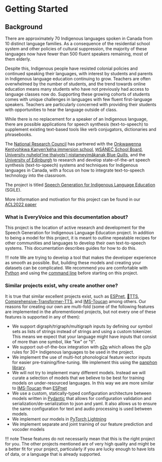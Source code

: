 # Getting Started

## Background

There are approximately 70 Indigenous languages spoken in Canada from 10 distinct language families. As a consequence of the residential school system and other policies of cultural suppression, the majority of these languages now have fewer than 500 fluent speakers remaining, most of them elderly.

Despite this, Indigenous people have resisted colonial policies and continued speaking their languages, with interest by students and parents in Indigenous language education continuing to grow. Teachers are often overwhelmed by the number of students, and the trend towards online education means many students who have not previously had access to language classes now do. Supporting these growing cohorts of students comes with unique challenges in languages with few fluent first-language speakers. Teachers are particularly concerned with providing their students with opportunities to hear the language outside of class.

While there is no replacement for a speaker of an Indigenous language, there are possible applications for speech synthesis (text-to-speech) to supplement existing text-based tools like verb conjugators, dictionaries and phrasebooks.

The [National Research Council](https://nrc.canada.ca/en/research-development/research-collaboration/programs/canadian-indigenous-languages-technology-project) has partnered with the [Onkwawenna Kentyohkwa Kanyen’kéha immersion school](https://onkwawenna.info/), [W̱SÁNEĆ School Board](https://wsanecschoolboard.ca/), [University nuhelot’įne thaiyots’į nistameyimâkanak Blue Quills](https://www.bluequills.ca/), and the [University of Edinburgh](https://www.cstr.ed.ac.uk/) to research and develop state-of-the-art speech synthesis (text-to-speech) systems and techniques for Indigenous languages in Canada, with a focus on how to integrate text-to-speech technology into the classroom.

The project is titled [Speech Generation for Indigenous Language Education](https://nrc.canada.ca/en/research-development/research-collaboration/programs/speech-generation-indigenous-language-education) (SGILE).

More information and motivation for this project can be found in our [ACL2022 paper](https://aclanthology.org/2022.acl-long.507/)

### What is EveryVoice and this documentation about?

This project is the location of active research and development for the Speech Generation for Indigenous Language Education project. In addition to being a model for this project, it is meant to outline repeatable recipes for
other communities and languages to develop their own text-to-speech systems. This documentation describes guides for how to do this.

!!! note
    We are trying to develop a tool that makes the developer experience as smooth as possible. But, building these models and creating your datasets can be complicated.
    We recommend you are comfortable with [Python](https://try.codecademy.com/learn-python-3) and using the [command line](https://missing.csail.mit.edu/2020/course-shell/) before starting
    on this project.


### Similar projects exist, why create another one?

It is true that similar excellent projects exist, such as [ESPnet](https://github.com/espnet/espnet), [🐸TTS](https://github.com/coqui-ai/TTS), [Comprehensive-Transformer-TTS](https://github.com/keonlee9420/Comprehensive-Transformer-TTS), and [IMS-Toucan](https://github.com/DigitalPhonetics/IMS-Toucan) among others.
Our reasons for creating our own are multi-fold (some of the following features are implemented in the aforementioned projects, but not every one of these features is supported in any of them):

- We support digraph/trigraph/multigraph inputs by defining our symbol sets as lists of strings instead of strings and using a custom tokenizer. This means we expect that your language might have inputs that consist of more than one symbol, like "kw" or "tl".
- We support out-of-the-box integration with [g2p](https://github.com/roedoejet/g2p) which allows the g2p rules for 30+ Indigenous languages to be used in the project.
- We implement the use of multi-hot phonological feature vector inputs for easier pre-training/fine-tuning. We implement this using the [panphon library](https://github.com/dmort27/panphon).
- We will not try to implement many different models. Instead we will curate a selection of models that we believe to be best for training models on under-resourced languages. In this way we are more similar to [IMS-Toucan](https://github.com/DigitalPhonetics/IMS-Toucan) than [ESPnet](https://github.com/espnet/espnet)
- We use a custom, statically-typed configuration architecture between models written in [Pydantic](https://docs.pydantic.dev/) that allows for configuration validation and serialization/de-serialization to json and yaml. It also allows us to ensure the same configuration for text and audio processing is used between models.
- We implement our models in [PyTorch Lightning](https://www.pytorchlightning.ai/)
- We implement separate and joint training of our feature prediction and vocoder models

!!! note
    These features do not necessarily mean that this is the right project for you. The other projects mentioned are of very high quality and might be a better fit for your project, particularly if you are lucky enough to have lots of data, or a language that is already supported.
